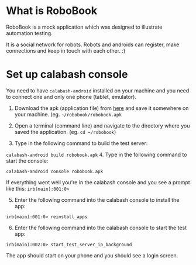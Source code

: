 # What is RoboBook

RoboBook is a mock application which was designed to illustrate automation testing.

It is a social network for robots. Robots and androids can register, make connections and keep in touch with each other. :)

# Set up calabash console

You need to have `calabash-android` installed on your machine and you need to connect one and only one phone (tablet, emulator).

1. Download the apk (application file) from [here](https://github.com/balazsbalazs/robobook/releases/download/v1.0/robobook.apk) and save it somewhere on your machine. (eg. `~/robobook/robobook.apk`

2. Open a terminal (command line) and navigate to the directory where you saved the application. (eg. `cd ~/robobook`)

3. Type in the following command to build the test server:

  ```calabash-android build robobook.apk```
4. Type in the following command to start the console:

  ```calabash-android console robobook.apk```
  
  If everything went well you're in the calabash console and you see a prompt like this:
  ```irb(main):001:0>```

5. Enter the following command into the calabash console to install the app:

  ```irb(main):001:0> reinstall_apps```

6. Enter the following command into the calabash console to start the test app:

  ```irb(main):002:0> start_test_server_in_background```

  The app should start on your phone and you should see a login screen.

